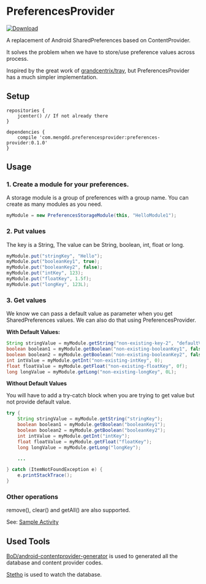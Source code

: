 # PreferencesProvider
[ ![Download](https://api.bintray.com/packages/mengdd/maven/preferences-provider/images/download.svg) ](https://bintray.com/mengdd/maven/preferences-provider/_latestVersion)

A replacement of Android SharedPreferences based on ContentProvider.

It solves the problem when we have to store/use preference values across process.

Inspired by the great work of [grandcentrix/tray](https://github.com/grandcentrix/tray), but PreferencesProvider has a much simpler implementation.

## Setup
```
repositories {
    jcenter() // If not already there
}

dependencies {
    compile 'com.mengdd.preferencesprovider:preferences-provider:0.1.0'
}

```

## Usage
### 1. Create a module for your preferences.

A storage module is a group of preferences with a group name. You can create as many modules as you need.

```java
myModule = new PreferencesStorageModule(this, "HelloModule1");
```

### 2. Put values

The key is a String,
The value can be String, boolean, int, float or long.

```java
myModule.put("stringKey", "Hello");
myModule.put("booleanKey1", true);
myModule.put("booleanKey2", false);
myModule.put("intKey", 123);
myModule.put("floatKey", 1.5f);
myModule.put("longKey", 123L);
```

### 3. Get values

We know we can pass a default value as parameter when you get SharedPreferences values. We can also do that using PreferencesProvider.

**With Default Values:**

```java
String stringValue = myModule.getString("non-existing-key-2", "defaultValue");
boolean boolean1 = myModule.getBoolean("non-existing-booleanKey1", false);
boolean boolean2 = myModule.getBoolean("non-existing-booleanKey2", false);
int intValue = myModule.getInt("non-existing-intKey", 0);
float floatValue = myModule.getFloat("non-existing-floatKey", 0f);
long longValue = myModule.getLong("non-existing-longKey", 0L);
```

**Without Default Values**

You will have to add a try-catch block when you are trying to get value but not provide default value.

```java
try {
    String stringValue = myModule.getString("stringKey");
    boolean boolean1 = myModule.getBoolean("booleanKey1");
    boolean boolean2 = myModule.getBoolean("booleanKey2");
    int intValue = myModule.getInt("intKey");
    float floatValue = myModule.getFloat("floatKey");
    long longValue = myModule.getLong("longKey");

    ...

} catch (ItemNotFoundException e) {
    e.printStackTrace();
}
```

### Other operations

remove(), clear() and getAll() are also supported.

See: [Sample Activity](https://github.com/mengdd/PreferencesProvider/blob/master/sample/src/main/java/com/ddmeng/preferencesprovider/sample/MainActivity.java)


## Used Tools
[BoD/android-contentprovider-generator](https://github.com/BoD/android-contentprovider-generator) is used to generated all the database and content provider codes.


[Stetho](http://facebook.github.io/stetho/) is used to watch the database.